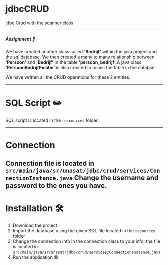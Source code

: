 # jdbcCRUD
jdbc Crud with the scanner class

---
##### Assignment 📝
We have created another class called **'Bedrijf'** within the java project and the sql database.
We then created a many to many relationship between **'Persoon'** and **'Bedrijf'** in the table 
**'persoon_bedrijf'**.A java class **'PersoonBedrijfPositie'** is also created to mimic the table in the databse.

We have written all the CRUD operations for these 2 entities.

---

# SQL Script ✏️
SQL script is located in the `rescources` folder.

---

# Connection
Connection file is located in `src/main/java/sr/unasat/jdbc/crud/services/ConnectionInstance.java`
Change the username and password to the ones you have.
---
# Installation 🛠️

1. Download the project
2. Import the database using the given SQL file located in the `resources` folder
3. Change the connection info in the connection class to your info. the file is located in:
   `src/main/java/sr/unasat/jdbc/crud/services/ConnectionInstance.java`
4. Run the application 😀



    